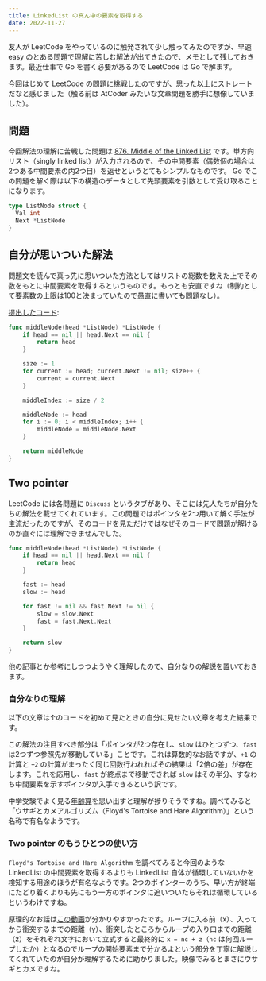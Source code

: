 ```yaml
---
title: LinkedList の真ん中の要素を取得する
date: 2022-11-27
---
```


友人が LeetCode をやっているのに触発されて少し触ってみたのですが、早速 easy のとある問題で理解に苦しむ解法が出てきたので、メモとして残しておきます。最近仕事で Go を書く必要があるので LeetCode は Go で解ます。

今回はじめて LeetCode の問題に挑戦したのですが、思った以上にストレートだなと感じました（触る前は AtCoder みたいな文章問題を勝手に想像していました）。


## 問題

今回解法の理解に苦戦した問題は [876. Middle of the Linked List](https://leetcode.com/problems/middle-of-the-linked-list/) です。単方向リスト（singly linked list）が入力されるので、その中間要素（偶数個の場合は2つある中間要素の内2つ目）を返せというとてもシンプルなものです。
Go でこの問題を解く際は以下の構造のデータとして先頭要素を引数として受け取ることになります。

```go
type ListNode struct {
  Val int
  Next *ListNode
}
```

## 自分が思いついた解法

問題文を読んで真っ先に思いついた方法としてはリストの総数を数えた上でその数をもとに中間要素を取得するというものです。もっとも安直ですね（制約として要素数の上限は100と決まっていたので愚直に書いても問題なし）。

[提出したコード](https://leetcode.com/submissions/detail/850002005/):

```go
func middleNode(head *ListNode) *ListNode {
    if head == nil || head.Next == nil {
        return head
    }

    size := 1
    for current := head; current.Next != nil; size++ {
        current = current.Next
    }

    middleIndex := size / 2

    middleNode := head
    for i := 0; i < middleIndex; i++ {
        middleNode = middleNode.Next
    }

    return middleNode
}
```

## Two pointer

LeetCode には各問題に `Discuss` というタブがあり、そこには先人たちが自分たちの解法を載せてくれています。この問題ではポインタを2つ用いて解く手法が主流だったのですが、そのコードを見ただけではなぜそのコードで問題が解けるのか直ぐには理解できませんでした。

```go
func middleNode(head *ListNode) *ListNode {
    if head == nil || head.Next == nil {
        return head
    }

    fast := head
    slow := head

    for fast != nil && fast.Next != nil {
        slow = slow.Next
        fast = fast.Next.Next
    }

    return slow
}
```

他の記事とか参考にしつつようやく理解したので、自分なりの解説を置いておきます。

### 自分なりの理解

以下の文章は↑のコードを初めて見たときの自分に見せたい文章を考えた結果です。

この解法の注目すべき部分は「ポインタが2つ存在し、`slow` はひとつずつ、`fast` は2つずつ参照先が移動している」ことです。これは算数的なお話ですが、`+1` の計算と `+2` の計算がまったく同じ回数行われればその結果は「2倍の差」が存在します。これを応用し、`fast` が終点まで移動できれば `slow` はその半分、すなわち中間要素を示すポインタが入手できるという訳です。

中学受験でよく見る[年齢算](https://alpha-katekyo.jp/tips/tips061/)を思い出すと理解が捗りそうですね。調べてみると「ウサギとカメアルゴリズム（Floyd's Tortoise and Hare Algorithm）」という名称で有名なようです。

### Two pointer のもうひとつの使い方

`Floyd's Tortoise and Hare Algorithm` を調べてみると今回のような LinkedList の中間要素を取得するよりも LinkedList 自体が循環していないかを検知する用途のほうが有名なようです。2つのポインターのうち、早い方が終端にたどり着くよりも先にもう一方のポインタに追いついたらそれは循環しているというわけですね。

原理的なお話は[この動画](https://youtu.be/PvrxZaH_eZ4)が分かりやすかったです。ループに入る前（x）、入ってから衝突するまでの距離（y）、衝突したところからループの入り口までの距離（z）をそれぞれ文字において立式すると最終的に `x = nc + z`（`nc` は何回ループしたか）となるのでループの開始要素まで分かるよという部分を丁寧に解説してくれていたのが自分が理解するために助かりました。映像でみるとまさにウサギとカメですね。
